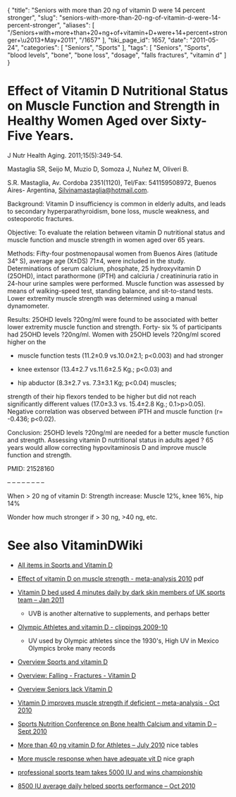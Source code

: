 {
    "title": "Seniors with more than 20 ng of vitamin D were 14 percent stronger",
    "slug": "seniors-with-more-than-20-ng-of-vitamin-d-were-14-percent-stronger",
    "aliases": [
        "/Seniors+with+more+than+20+ng+of+vitamin+D+were+14+percent+stronger+\u2013+May+2011",
        "/1657"
    ],
    "tiki_page_id": 1657,
    "date": "2011-05-24",
    "categories": [
        "Seniors",
        "Sports"
    ],
    "tags": [
        "Seniors",
        "Sports",
        "blood levels",
        "bone",
        "bone loss",
        "dosage",
        "falls fractures",
        "vitamin d"
    ]
}


# Effect of Vitamin D Nutritional Status on Muscle Function and Strength in Healthy Women Aged over Sixty-Five Years.

J Nutr Health Aging. 2011;15(5):349-54.

Mastaglia SR, Seijo M, Muzio D, Somoza J, Nuñez M, Oliveri B.

S.R. Mastaglia, Av. Cordoba 2351(1120), Tel/Fax: 541159508972, Buenos Aires- Argentina, Silvinamastaglia@hotmail.com.

Background: Vitamin D insufficiency is common in elderly adults, and leads to secondary hyperparathyroidism, bone loss, muscle weakness, and osteoporotic fractures. 

Objective: To evaluate the relation between vitamin D nutritional status and muscle function and muscle strength in women aged over 65 years. 

Methods: Fifty-four postmenopausal women from Buenos Aires (latitude 34° S), average age (X±DS) 71±4, were included in the study. Determinations of serum calcium, phosphate, 25 hydroxyvitamin D (25OHD), intact parathormone (iPTH) and calciuria / creatininuria ratio in 24-hour urine samples were performed. Muscle function was assessed by means of walking-speed test, standing balance, and sit-to-stand tests. Lower extremity muscle strength was determined using a manual dynamometer. 

Results: 25OHD levels ?20ng/ml were found to be associated with better lower extremity muscle function and strength. Forty- six % of participants had 25OHD levels ?20ng/ml. Women with 25OHD levels ?20ng/ml scored higher on the 

* muscle function tests (11.2±0.9 vs.10.0±2.1; p<0.003) and had stronger 

* knee extensor (13.4±2.7 vs.11.6±2.5 Kg.; p<0.03) and 

* hip abductor (8.3±2.7 vs. 7.3±3.1 Kg; p<0.04) muscles; 

strength of their hip flexors tended to be higher but did not reach significantly different values (17.0±3.3 vs. 15.4±2.8 Kg.; 0.1>p>0.05). Negative correlation was observed between iPTH and muscle function (r= -0.436; p<0.02). 

Conclusion: 25OHD levels ?20ng/ml are needed for a better muscle function and strength. Assessing vitamin D nutritional status in adults aged ? 65 years would allow correcting hypovitaminosis D and improve muscle function and strength.

PMID:     21528160 

– – – – – – – – 

When > 20 ng of vitamin D: Strength increase: Muscle 12%, knee 16%, hip 14%

Wonder how much stronger if  > 30 ng, >40 ng, etc.

# See also VitaminDWiki

* [All items in Sports and Vitamin D](https://www.VitaminDWiki.com/tiki-browse_categories.php?parentId=11&sort_mode=created_desc)

* [Effect of vitamin D on muscle strength - meta-analysis 2010](https://www.VitaminDWiki.com/tiki-download_file.php?fileId=1757) pdf

* [Vitamin D bed used 4 minutes daily by dark skin members of UK sports team – Jan 2011](/posts/vitamin-d-bed-used-4-minutes-daily-by-dark-skin-members-of-uk-sports-team)

   * UVB is another alternative to supplements, and perhaps better

* [Olympic Athletes and vitamin D - clippings 2009-10](/posts/olympic-athletes-and-vitamin-d-clippings-2009-10) 

   * UV used by Olympic athletes since the 1930's, High UV in Mexico Olympics broke many records

* [Overview Sports and vitamin D](/posts/overview-sports-and-vitamin-d)

* [Overview: Falling - Fractures - Vitamin D](/tags/overview-falling-fractures-vitamin-d.html)

* [Overview Seniors lack Vitamin D](/tags/overview-seniors-lack-vitamin-d.html)

* [Vitamin D improves muscle strength if deficient – meta-analysis - Oct 2010](/posts/vitamin-d-improves-muscle-strength-if-deficient-meta-analysis)

* [Sports Nutrition Conference on Bone health Calcium and vitamin D – Sept 2010](/posts/sports-nutrition-conference-on-bone-health-calcium-and-vitamin-d)

* [More than 40 ng vitamin D for Athletes – July 2010](/posts/more-than-40-ng-vitamin-d-for-athletes) nice tables

* [More muscle response when have adequate vit D](/tags/more-muscle-response-when-have-adequate-vit-d.html) nice graph

* [professional sports team takes 5000 IU and wins championship](/tags/professional-sports-team-takes-5000-iu-and-wins-championship.html)

* [8500 IU average daily helped sports performance – Oct 2010](/posts/8500-iu-average-daily-helped-sports-performance)
